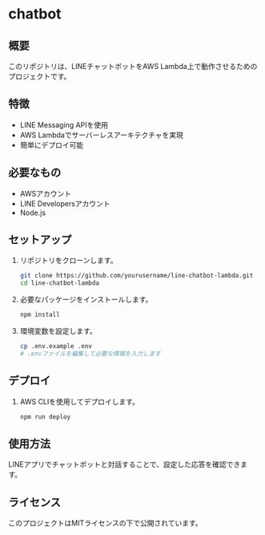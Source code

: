 # chatbot

## 概要
このリポジトリは、LINEチャットボットをAWS Lambda上で動作させるためのプロジェクトです。

## 特徴
- LINE Messaging APIを使用
- AWS Lambdaでサーバーレスアーキテクチャを実現
- 簡単にデプロイ可能

## 必要なもの
- AWSアカウント
- LINE Developersアカウント
- Node.js

## セットアップ
1. リポジトリをクローンします。
    ```bash
    git clone https://github.com/yourusername/line-chatbot-lambda.git
    cd line-chatbot-lambda
    ```
2. 必要なパッケージをインストールします。
    ```bash
    npm install
    ```
3. 環境変数を設定します。
    ```bash
    cp .env.example .env
    # .envファイルを編集して必要な情報を入力します
    ```

## デプロイ
1. AWS CLIを使用してデプロイします。
    ```bash
    npm run deploy
    ```

## 使用方法
LINEアプリでチャットボットと対話することで、設定した応答を確認できます。

## ライセンス
このプロジェクトはMITライセンスの下で公開されています。

